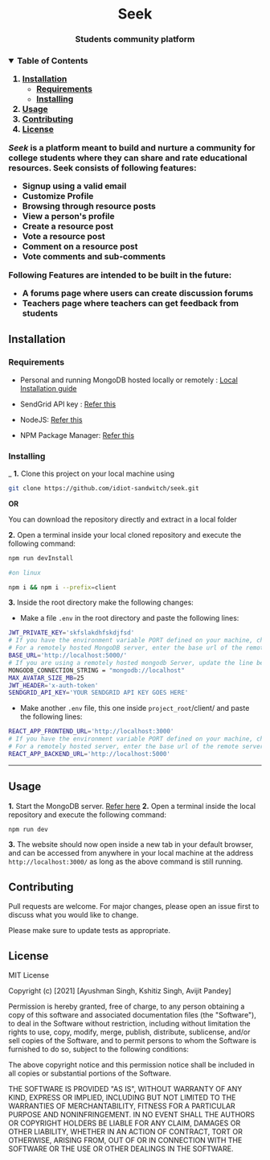 
<h1 align="center"> Seek</h1><h3 align="center"> Students community platform <h3>
  
 <!-- TABLE OF CONTENTS -->
<details open="open">
  <summary>Table of Contents</summary>
  <ol>
    <li>
      <a href="#installation">Installation</a>
      <ul>
        <li><a href="#requirements">Requirements</a></li>
        <li><a href="#installing">Installing</a></li>
      </ul>
    </li>
    <li><a href="#usage">Usage</a></li>
    <li><a href="#contributing">Contributing</a></li>
    <li><a href="#license">License</a></li>
  </ol>
</details>

*Seek* is a platform meant to build and nurture a community for college students where they can share and rate educational resources. Seek consists of following features: 
- Signup using a valid email
- Customize Profile
- Browsing through resource posts
- View a person's profile
- Create a resource post 
- Vote a resource post
- Comment on a resource post
- Vote comments and sub-comments 

Following Features are intended to be built in the future:
- A forums page where users can create discussion forums
- Teachers page where teachers can get feedback from students

## Installation

### Requirements
- Personal and running MongoDB hosted locally or remotely : 
[Local Installation guide](https://docs.mongodb.com/manual/installation/)

- SendGrid API key : [Refer this](https://sendgrid.com/docs/ui/account-and-settings/api-keys/#creating-an-api-key)

- NodeJS: [Refer this](https://nodejs.org/en/download/)

- NPM Package Manager: [Refer this](https://www.npmjs.com/get-npm)


### Installing

_
**1.** Clone this project on your local machine using 
```bash
git clone https://github.com/idiot-sandwitch/seek.git
```

__OR__

You can download the repository directly and extract in a local folder

**2.** Open a terminal inside your local cloned repository and execute the following command:

```bash
npm run devInstall

#on linux

npm i && npm i --prefix=client 
```

**3.** Inside the root directory make the following changes:
- Make a file `.env` in the root directory and paste the following lines: 
```bash
JWT_PRIVATE_KEY='skfslakdhfskdjfsd'
# If you have the environment variable PORT defined on your machine, change 5000 to the value of PORT in the line below.
# For a remotely hosted MongoDB server, enter the base url of the remote server.
BASE_URL='http://localhost:5000/'
# If you are using a remotely hosted mongodb Server, update the line below to that server's connection string instead.
MONGODB_CONNECTION_STRING = "mongodb://localhost"
MAX_AVATAR_SIZE_MB=25
JWT_HEADER='x-auth-token'
SENDGRID_API_KEY='YOUR SENDGRID API KEY GOES HERE'
```
- Make another `.env` file, this one inside `project_root`/client/ and paste the following lines:
```bash
REACT_APP_FRONTEND_URL='http://localhost:3000'
# If you have the environment variable PORT defined on your machine, change 5000 to the value of PORT in the line below.
# For a remotely hosted server, enter the base url of the remote server.
REACT_APP_BACKEND_URL='http://localhost:5000'
```
___

## Usage
**1.** Start the MongoDB server. [Refer here]()
**2.** Open a terminal inside the local repository and execute the following command:
```bash
npm run dev
``` 
**3.** The website should now open inside a new tab in your default browser, and can be accessed from anywhere in your local machine at the address `http://localhost:3000/` as long as the above command is still running.

## Contributing
Pull requests are welcome. For major changes, please open an issue first to discuss what you would like to change.

Please make sure to update tests as appropriate.

## License
MIT License

Copyright (c) [2021] [Ayushman Singh, Kshitiz Singh, Avijit Pandey]

Permission is hereby granted, free of charge, to any person obtaining a copy
of this software and associated documentation files (the "Software"), to deal
in the Software without restriction, including without limitation the rights
to use, copy, modify, merge, publish, distribute, sublicense, and/or sell
copies of the Software, and to permit persons to whom the Software is
furnished to do so, subject to the following conditions:

The above copyright notice and this permission notice shall be included in all
copies or substantial portions of the Software.

THE SOFTWARE IS PROVIDED "AS IS", WITHOUT WARRANTY OF ANY KIND, EXPRESS OR
IMPLIED, INCLUDING BUT NOT LIMITED TO THE WARRANTIES OF MERCHANTABILITY,
FITNESS FOR A PARTICULAR PURPOSE AND NONINFRINGEMENT. IN NO EVENT SHALL THE
AUTHORS OR COPYRIGHT HOLDERS BE LIABLE FOR ANY CLAIM, DAMAGES OR OTHER
LIABILITY, WHETHER IN AN ACTION OF CONTRACT, TORT OR OTHERWISE, ARISING FROM,
OUT OF OR IN CONNECTION WITH THE SOFTWARE OR THE USE OR OTHER DEALINGS IN THE
SOFTWARE.
